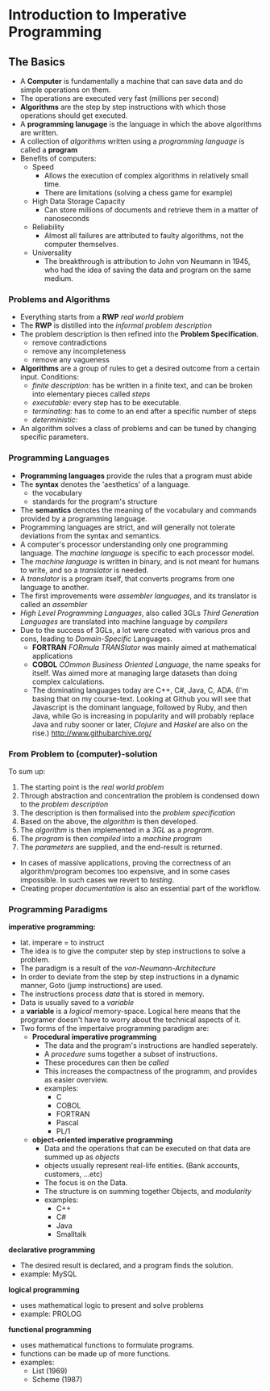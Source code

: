 # Introduction to Imperative Programming
	
## The Basics 

* A **Computer** is fundamentally a machine that can save data and do simple operations on them.
* The operations are executed very fast (millions per second)
* **Algorithms** are the step by step instructions with which those operations should get executed.
* A **programming lanugage** is the language in which the above algorithms are written.
* A collection of *algorithms* written using a *programming language* is called a **program**
* Benefits of computers:
	* Speed
		* Allows the execution of complex algorithms in relatively small time.
		* There are limitations (solving a chess game for example)
	* High Data Storage Capacity
		* Can store millions of documents and retrieve them in a matter of nanoseconds
	* Reliability
		* Almost all failures are attributed to faulty algorithms, not the computer themselves.
	* Universality
		* The breakthrough is attribution to John von Neumann in 1945, who had the idea of saving the data and program on the same medium.

### Problems and Algorithms

* Everything starts from a **RWP** *real world problem* 
* The **RWP** is distilled into the *informal problem description*
* The problem description is then refined into the **Problem Specification**. 
	* remove contradictions
	* remove any incompleteness
	* remove any vagueness
* **Algorithms** are a group of rules to get a desired outcome from a certain input. Conditions:
	* *finite description:* has be written in a finite text, and can be broken into elementary pieces called *steps*
	* *executable:* every step has to be executable.
	* *terminating:* has to come to an end after a specific number of steps
	* *deterministic:* 
* An algorithm solves a class of problems and can be tuned by changing specific parameters.

### Programming Languages
*	**Programming languages** provide the rules that a program must abide
* The **syntax** denotes the 'aesthetics' of a language.
	* the vocabulary
	* standards for the program's structure
* The **semantics** denotes the meaning of the vocabulary and commands provided by a programming language.
* Programming languages are strict, and will generally not tolerate deviations from the syntax and semantics.
* A computer's processor understanding only one programming language. The *machine language* is specific to each processor model.
* The *machine language* is written in binary, and is not meant for humans to write, and so a *translator* is needed.
* A *translator* is a program itself, that converts programs from one language to another.
* The first improvements were *assembler languages*, and its translator is called an *assembler*
* *High Level Programming Languages*, also called 3GLs *Third Generation Languages* are translated into machine language by *compilers*
* Due to the success of 3GLs, a lot were created with various pros and cons, leading to *Domain-Specific* Languages.
	* **FORTRAN** *FORmula TRANSlator* was mainly aimed at mathematical applications
	* **COBOL** *COmmon Business Oriented Language*, the name speaks for itself. Was aimed more at managing large datasets than doing complex calculations.
	* The dominating languages today are C++, C#, Java, C, ADA. (I'm basing that on my course-text. Looking at Github you will see that Javascript is the dominant language, followed by Ruby, and then Java, while Go is increasing in popularity and will probably replace Java and ruby sooner or later, *Clojure* and *Haskel* are also on the rise.) http://www.githubarchive.org/

### From Problem to (computer)-solution

To sum up:

1. The starting point is the *real world problem*
2. Through abstraction and concentration the problem is condensed down to the *problem description*
3. The description is then formalised into the *problem specification*
4. Based on the above, the *algorithm* is then developed.
5. The *algorithm* is then implemented in a *3GL* as a *program*.
6. The *program* is then *compiled* into a *machine program*
7. The *parameters* are supplied, and the end-result is returned.

* In cases of massive applications, proving the correctness of an algorithm/program becomes too expensive, and in some cases impossible. In such cases we revert to *testing*.
* Creating proper *documentation* is also an essential part of the workflow. 

### Programming Paradigms


**imperative programming:**
* lat. imperare = to instruct
* The idea is to give the computer step by step instructions to solve a problem.
* The paradigm is a result of the *von-Neumann-Architecture*
* In order to deviate from the step by step instructions in a dynamic manner, Goto (jump instructions) are used.
* The instructions process *data* that is stored in memory.
* Data is usually saved to a *variable*
* a **variable** is a *logical* memory-space. Logical here means that the programer doesn't have to worry about the technical aspects of it.
* Two forms of the impertaive programming paradigm  are:
	* **Procedural imperative programming**
		* The data and the program's instructions are handled seperately.
		* A *procedure* sums together a subset of instructions.
		* These procedures can then be *called*
		* This increases the compactness of the programm, and provides as easier overview.
		* examples:
			* C
			* COBOL
			* FORTRAN
			* Pascal 
			* PL/1
	* **object-oriented imperative programming**
		* Data and the operations that can be executed on that data are summed up as *objects*
		* objects usually represent real-life entities. (Bank accounts, customers, ...etc)
		* The focus is on the Data.
		* The structure is on summing together Objects, and *modularity*
		* examples:
			* C++
			* C#
			* Java
			* Smalltalk

**declarative programming**
* The desired result is declared, and a program finds the solution.
* example: MySQL

**logical programming**
* uses mathematical logic to present and solve problems
* example: PROLOG

**functional programming**
* uses mathematical functions to formulate programs.
* functions can be made up of more functions.
* examples:
	* List (1969)
	* Scheme (1987)

	







